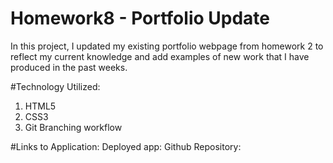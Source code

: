 # Homework8 - Portfolio Update

In this project, I updated my existing portfolio webpage from homework 2 to reflect my current knowledge and add examples of new work that I have produced in the past weeks. 

#Technology Utilized:
  1. HTML5
  2. CSS3
  3. Git Branching workflow

#Links to Application:
  Deployed app:
  Github Repository: 
